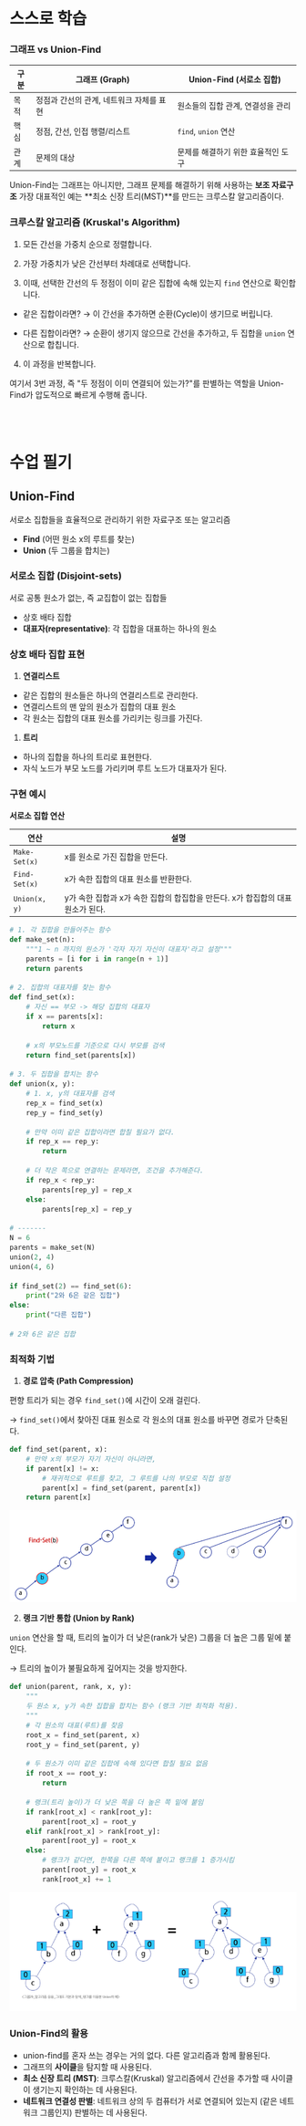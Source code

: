 # 스스로 학습

### 그래프 vs Union-Find
| 구분 |	그래프 (Graph) | Union-Find (서로소 집합) |
| -- | --| -- |
|목적	|정점과 간선의 관계, 네트워크 자체를 표현|	원소들의 집합 관계, 연결성을 관리|
|핵심|	정점, 간선, 인접 행렬/리스트|	`find`, `union` 연산|
|관계|	문제의 대상|	문제를 해결하기 위한 효율적인 도구|

Union-Find는 그래프는 아니지만, 그래프 문제를 해결하기 위해 사용하는 **보조 자료구조**
가장 대표적인 예는 **최소 신장 트리(MST)**를 만드는 크루스칼 알고리즘이다.

### 크루스칼 알고리즘 (Kruskal's Algorithm)
1. 모든 간선을 가중치 순으로 정렬합니다.

2. 가장 가중치가 낮은 간선부터 차례대로 선택합니다.

3. 이때, 선택한 간선의 두 정점이 이미 같은 집합에 속해 있는지 `find` 연산으로 확인합니다.

  - 같은 집합이라면? → 이 간선을 추가하면 순환(Cycle)이 생기므로 버립니다.

  - 다른 집합이라면? → 순환이 생기지 않으므로 간선을 추가하고, 두 집합을 `union` 연산으로 합칩니다.

4. 이 과정을 반복합니다.

여기서 3번 과정, 즉 "두 정점이 이미 연결되어 있는가?"를 판별하는 역할을 Union-Find가 압도적으로 빠르게 수행해 줍니다.

<br><br>

# 수업 필기
## Union-Find

서로소 집합들을 효율적으로 관리하기 위한 자료구조 또는 알고리즘

- **Find** (어떤 원소 x의 루트를 찾는)
- **Union** (두 그룹을 합치는)

### 서로소 집합 (Disjoint-sets)

서로 공통 원소가 없는, 즉 교집합이 없는 집합들

- 상호 배타 집합
- **대표자(representative)**: 각 집합을 대표하는 하나의 원소

### 상호 배타 집합 표현

1. **연결리스트**
- 같은 집합의 원소들은 하나의 연결리스트로 관리한다.
- 연결리스트의 맨 앞의 원소가 집합의 대표 원소
- 각 원소는 집합의 대표 원소를 가리키는 링크를 가진다.

1. **트리**
- 하나의 집합을 하나의 트리로 표현한다.
- 자식 노드가 부모 노드를 가리키며 루트 노드가 대표자가 된다.

### 구현 예시

**서로소 집합 연산**

| 연산 | 설명 |
| --- | --- |
| `Make-Set(x)` | x를 원소로 가진 집합을 만든다. |
| `Find-Set(x)` | x가 속한 집합의 대표 원소를 반환한다. |
| `Union(x, y)`  | y가 속한 집합과 x가 속한 집합의 합집합을 만든다. x가 합집합의 대표원소가 된다. |

```python
# 1. 각 집합을 만들어주는 함수
def make_set(n):
    """1 ~ n 까지의 원소가 '각자 자기 자신이 대표자'라고 설정"""
    parents = [i for i in range(n + 1)]
    return parents

# 2. 집합의 대표자를 찾는 함수
def find_set(x):
    # 자신 == 부모 -> 해당 집합의 대표자
    if x == parents[x]:
        return x
    
    # x의 부모노드를 기준으로 다시 부모를 검색
    return find_set(parents[x])

# 3. 두 집합을 합치는 함수
def union(x, y):
    # 1. x, y의 대표자를 검색
    rep_x = find_set(x)
    rep_y = find_set(y)

    # 만약 이미 같은 집합이라면 합칠 필요가 없다.
    if rep_x == rep_y:
        return
    
    # 더 작은 쪽으로 연결하는 문제라면, 조건을 추가해준다.    
    if rep_x < rep_y:
        parents[rep_y] = rep_x
    else:
        parents[rep_x] = rep_y

# -------
N = 6
parents = make_set(N)
union(2, 4)
union(4, 6)

if find_set(2) == find_set(6):
    print("2와 6은 같은 집합")
else:
    print("다른 집합")

# 2와 6은 같은 집합
```

### 최적화 기법

1. **경로 압축 (Path Compression)**

편향 트리가 되는 경우 `find_set()`에 시간이 오래 걸린다.

→ `find_set()`에서 찾아진 대표 원소로 각 원소의 대표 원소를 바꾸면 경로가 단축된다.

```python
def find_set(parent, x):
    # 만약 x의 부모가 자기 자신이 아니라면,
    if parent[x] != x:
        # 재귀적으로 루트를 찾고, 그 루트를 나의 부모로 직접 설정
        parent[x] = find_set(parent, parent[x])
    return parent[x]
```

![경로 압축](../images/union-find_1.png)

2. **랭크 기반 통합 (Union by Rank)**

`union` 연산을 할 때, 트리의 높이가 더 낮은(rank가 낮은) 그룹을 더 높은 그룹 밑에 붙인다.

→ 트리의 높이가 불필요하게 깊어지는 것을 방지한다.

```python
def union(parent, rank, x, y):
    """
    두 원소 x, y가 속한 집합을 합치는 함수 (랭크 기반 최적화 적용).
    """
    # 각 원소의 대표(루트)를 찾음
    root_x = find_set(parent, x)
    root_y = find_set(parent, y)

    # 두 원소가 이미 같은 집합에 속해 있다면 합칠 필요 없음
    if root_x == root_y:
        return

    # 랭크(트리 높이)가 더 낮은 쪽을 더 높은 쪽 밑에 붙임
    if rank[root_x] < rank[root_y]:
        parent[root_x] = root_y
    elif rank[root_x] > rank[root_y]:
        parent[root_y] = root_x
    else:
        # 랭크가 같다면, 한쪽을 다른 쪽에 붙이고 랭크를 1 증가시킴
        parent[root_y] = root_x
        rank[root_x] += 1
```

![랭크 기반 통합](../images/union-find_2.png)

### Union-Find의 활용

- union-find를 혼자 쓰는 경우는 거의 없다. 다른 알고리즘과 함께 활용된다.
- 그래프의 **사이클**을 탐지할 때 사용된다.
- **최소 신장 트리 (MST)**: 크루스칼(Kruskal) 알고리즘에서 간선을 추가할 때 사이클이 생기는지 확인하는 데 사용된다.
- **네트워크 연결성 판별**: 네트워크 상의 두 컴퓨터가 서로 연결되어 있는지 (같은 네트워크 그룹인지) 판별하는 데 사용된다.